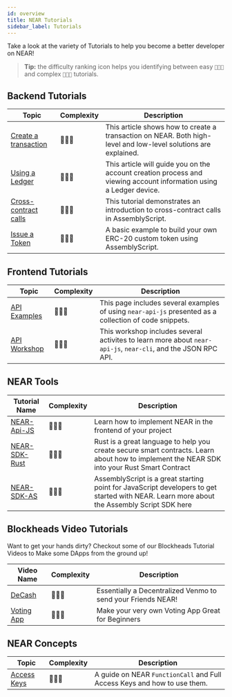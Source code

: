 ```yaml
---
id: overview
title: NEAR Tutorials
sidebar_label: Tutorials
---
```


Take a look at the variety of Tutorials to help you become a better developer on NEAR!

> **Tip:** the difficulty ranking icon helps you identifying between easy `🔵🔘🔘` and complex `🔵🔵🔵` tutorials.

## Backend Tutorials

| Topic                                                                  | Complexity | Description                                                                                                        |
| ---------------------------------------------------------------------- | ---------- | ------------------------------------------------------------------------------------------------------------------ |
| [Create a transaction](/docs/tutorials/create-transactions)            | 🔵🔘🔘     | This article shows how to create a transaction on NEAR. Both high-level and low-level solutions are explained.     |
| [Using a Ledger](/docs/tutorials/ledger)                               | 🔵🔘🔘     | This article will guide you on the account creation process and viewing account information using a Ledger device. |
| [Cross-contract calls](/docs/tutorials/contracts/cross-contract-calls) | 🔵🔵🔘     | This tutorial demonstrates an introduction to cross-contract calls in AssemblyScript.                              |
| [Issue a Token](/docs/tutorials/contracts/token)                       | 🔵🔵🔘     | A basic example to build your own ERC-20 custom token using AssemblyScript.                                        |

## Frontend Tutorials

| Topic                                                  | Complexity | Description                                                                                                   |
| ------------------------------------------------------ | ---------- | ------------------------------------------------------------------------------------------------------------- |
| [API Examples](/docs/tutorials/front-end/naj-examples) | 🔵🔘🔘     | This page includes several examples of using `near-api-js` presented as a collection of code snippets.        |
| [API Workshop](/docs/tutorials/front-end/naj-workshop) | 🔵🔘🔘     | This workshop includes several activites to learn more about `near-api-js`, `near-cli`, and the JSON RPC API. |

## NEAR Tools

| Tutorial Name                                                            | Complexity | Description                                                                                                                                 |
| ------------------------------------------------------------------------ | ---------- | ------------------------------------------------------------------------------------------------------------------------------------------- |
| [NEAR-Api-JS](https://docs.near.org/docs/develop/front-end/near-api-js)  | 🔵🔘🔘     | Learn how to implement NEAR in the frontend of your project                                                                                 |
| [NEAR-SDK-Rust](https://docs.near.org/docs/develop/contracts/rust/intro) | 🔵🔵🔵     | Rust is a great language to help you create secure smart contracts. Learn about how to implement the NEAR SDK into your Rust Smart Contract |
| [NEAR-SDK-AS](https://docs.near.org/docs/develop/contracts/as/intro)     | 🔵🔵🔘     | AssemblyScript is a great starting point for JavaScript developers to get started with NEAR. Learn more about the Assembly Script SDK here  |

## Blockheads Video Tutorials

Want to get your hands dirty? Checkout some of our Blockheads Tutorial Videos to Make some DApps from the ground up!

| Video Name                                                     | Complexity | Description                                                  |
| -------------------------------------------------------------- | ---------- | ------------------------------------------------------------ |
| [DeCash](https://www.youtube.com/watch?v=u_vwi5PVg1c)          | 🔵🔵🔘     | Essentially a Decentralized Venmo to send your Friends NEAR! |
| [Voting App](https://www.youtube.com/watch?v=sm8w9tDnMZc&t=1s) | 🔵🔘🔘     | Make your very own Voting App Great for Beginners            |

## NEAR Concepts

| Topic                                     | Complexity | Description                                                              |
| ----------------------------------------- | ---------- | ------------------------------------------------------------------------ |
| [Access Keys](/docs/videos/accounts-keys) | 🔵🔵🔘     | A guide on NEAR `FunctionCall` and Full Access Keys and how to use them. |
